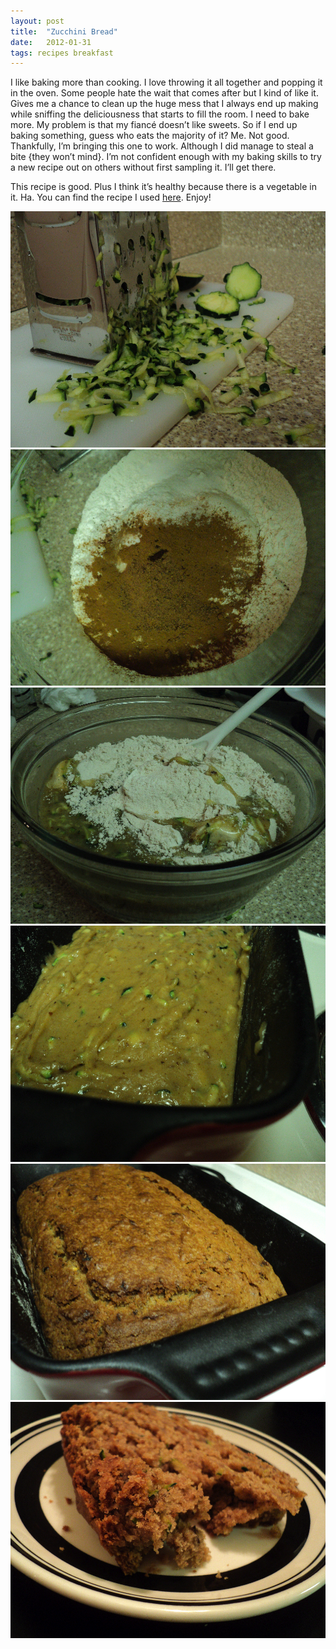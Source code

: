 ```yaml
---
layout: post
title:  "Zucchini Bread"
date:   2012-01-31
tags: recipes breakfast
---
```

I like baking more than cooking. I love throwing it all together and popping it in the oven. Some people hate the wait that comes after but I kind of like it. Gives me a chance to clean up the huge mess that I always end up making while sniffing the deliciousness that starts to fill the room. I need to bake more. My problem is that my fiancé doesn’t like sweets. So if I end up baking something, guess who eats the majority of it? Me. Not good. Thankfully, I’m bringing this one to work. Although I did manage to steal a bite {they won’t mind}. I’m not confident enough with my baking skills to try a new recipe out on others without first sampling it. I’ll get there.

This recipe is good. Plus I think it’s healthy because there is a vegetable in it. Ha. You can find the recipe I used [here](http://joythebaker.com/2011/10/almost-vegan-zucchini-bread/). Enjoy!

![Grating the zucchini photo](/assets/zucchini-one.jpg)
![Adding the spices photo](/assets/spiced.jpg)
![Mixing the zucchini bread photo](/assets/mix-zucchini-bread.jpg)
![Getting the oven ready photo](/assets/ovenready.jpg)
![Baked bread photo](/assets/baked.jpg)
![Slice of zucchini bread photo](/assets/sliceofzucchini.jpg)